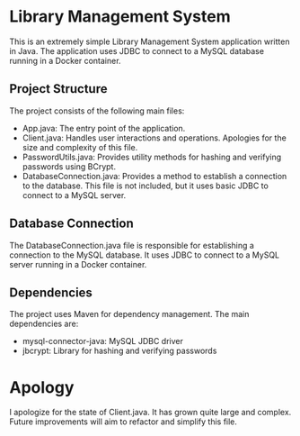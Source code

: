 # Library Management System   
This is an extremely simple Library Management System application written in Java. The application uses JDBC to connect to a MySQL database running in a Docker container.  
## Project Structure   
The project consists of the following main files:   
- App.java: The entry point of the application.   
- Client.java: Handles user interactions and operations. Apologies for the size and complexity of this file.   
- PasswordUtils.java: Provides utility methods for hashing and verifying passwords using BCrypt.   
- DatabaseConnection.java: Provides a method to establish a connection to the database. This file is not included, but it uses basic JDBC to connect to a MySQL server.   
## Database Connection   
The DatabaseConnection.java file is responsible for establishing a connection to the MySQL database. It uses JDBC to connect to a MySQL server running in a Docker container.   
## Dependencies
The project uses Maven for dependency management. The main dependencies are:  
- mysql-connector-java: MySQL JDBC driver
- jbcrypt: Library for hashing and verifying passwords
# Apology   
I apologize for the state of Client.java. It has grown quite large and complex. Future improvements will aim to refactor and simplify this file.  
